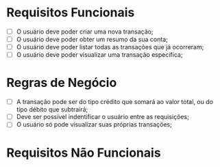 # Requisitos Funcionais

- [ ] O usuário deve poder criar uma nova transação;
- [ ] O usuário deve poder obter um resumo da sua conta;
- [ ] O usuário deve poder listar todas as transações que já ocorreram; 
- [ ] O usuário deve poder visualizar uma transação específica;

# Regras de Negócio

- [ ] A transação pode ser do tipo crédito que somará ao valor total, ou do tipo débito que subtrairá;
- [ ] Deve ser possível indentificar o usuário entre as requisições;
- [ ] O usuário só pode visualizar suas próprias transações;

# Requisitos Não Funcionais


